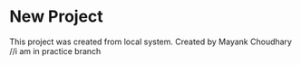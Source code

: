 # New Project

This project was created from local system.
Created by Mayank Choudhary
//i am in practice branch
